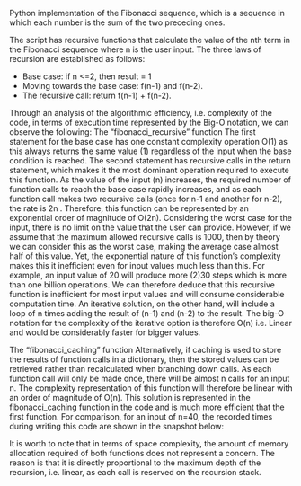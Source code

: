 Python implementation of the Fibonacci sequence, which is a sequence in which each number is the sum of the two preceding ones.


The script has recursive functions that calculate the value of the nth term in the Fibonacci sequence where n is the user input. The three laws of recursion are established as follows:
-	Base case: if n <=2, then result = 1
-	Moving towards the base case: f(n-1) and f(n-2).
-	The recursive call: return f(n-1) + f(n-2).

Through an analysis of the algorithmic efficiency, i.e. complexity of the code, in terms of execution time represented by the Big-O notation, we can observe the following: 
The “fibonacci_recursive” function
The first statement for the base case has one constant complexity operation O(1) as this always returns the same value (1) regardless of the input when the base condition is reached.
The second statement has recursive calls in the return statement, which makes it the most dominant operation required to execute this function. As the value of the input (n) increases, the required number of function calls to reach the base case rapidly increases, and as each function call makes two recursive calls (once for n-1 and another for n-2), the rate is 2n . Therefore, this function can be represented by an exponential order of magnitude of O(2n). Considering the worst case for the input, there is no limit on the value that the user can provide. However, if we assume that the maximum allowed recursive calls is 1000, then by theory we can consider this as the worst case, making the average case almost half of this value. Yet, the exponential nature of this function’s complexity makes this it inefficient even for input values much less than this. For example, an input value of 20 will produce more (2)30 steps which is more than one billion operations. We can therefore deduce that this recursive function is inefficient for most input values and will consume considerable computation time. 
An iterative solution, on the other hand, will include a loop of n times adding the result of (n-1) and (n-2) to the result. The big-O notation for the complexity of the iterative option is therefore O(n) i.e. Linear and would be considerably faster for bigger values.

The “fibonacci_caching” function
Alternatively, if caching is used to store the results of function calls in a dictionary, then the stored values can be retrieved rather than recalculated when branching down calls. As each function call will only be made once, there will be almost n calls for an input n. The complexity representation of this function will therefore be linear with an order of magnitude of O(n). This solution is represented in the fibonacci_caching function in the code and is much more efficient that the first function.
For comparison, for an input of n=40, the recorded times during writing this code are shown in the snapshot below:
 

It is worth to note that in terms of space complexity, the amount of memory allocation required of both functions does not represent a concern. The reason is that it is directly proportional to the maximum depth of the recursion, i.e. linear, as each call is reserved on the recursion stack. 
